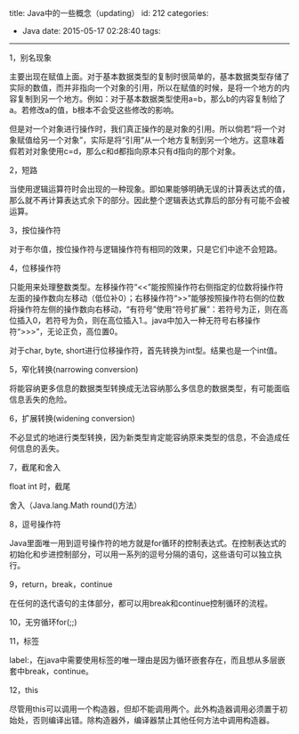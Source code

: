 title: Java中的一些概念（updating）
id: 212
categories:
  - Java
date: 2015-05-17 02:28:40
tags:
---

1，别名现象

主要出现在赋值上面。对于基本数据类型的复制时很简单的，基本数据类型存储了实际的数值，而并非指向一个对象的引用，所以在赋值的时候，是将一个地方的内容复制到另一个地方。例如：对于基本数据类型使用a=b，那么b的内容复制给了a。若修改a的值，b根本不会受这些修改的影响。

但是对一个对象进行操作时，我们真正操作的是对象的引用。所以倘若“将一个对象赋值给另一个对象”，实际是将“引用”从一个地方复制到另一个地方。这意味着假若对对象使用c=d，那么c和d都指向原本只有d指向的那个对象。

2，短路

当使用逻辑运算符时会出现的一种现象。即如果能够明确无误的计算表达式的值，那么就不再计算表达式余下的部分。因此整个逻辑表达式靠后的部分有可能不会被运算。

3，按位操作符

对于布尔值，按位操作符与逻辑操作符有相同的效果，只是它们中途不会短路。

4，位移操作符

只能用来处理整数类型。左移操作符“&lt;&lt;”能按照操作符右侧指定的位数将操作符左面的操作数向左移动（低位补0）；右移操作符“&gt;&gt;”能够按照操作符右侧的位数将操作符左侧的操作数向右移动，“有符号”使用“符号扩展”：若符号为正，则在高位插入0，若符号为负，则在高位插入1.。java中加入一种无符号右移操作符“&gt;&gt;&gt;”，无论正负，高位置0。

对于char, byte, short进行位移操作符，首先转换为int型。结果也是一个int值。

5，窄化转换(narrowing conversion)

将能容纳更多信息的数据类型转换成无法容纳那么多信息的数据类型，有可能面临信息丢失的危险。

6，扩展转换(widening conversion)

不必显式的地进行类型转换，因为新类型肯定能容纳原来类型的信息，不会造成任何信息的丢失。

7，截尾和舍入

float int 时，截尾

舍入（Java.lang.Math round()方法）

8，逗号操作符

Java里面唯一用到逗号操作符的地方就是for循环的控制表达式。在控制表达式的初始化和步进控制部分，可以用一系列的逗号分隔的语句，这些语句可以独立执行。

9，return，break，continue

在任何的迭代语句的主体部分，都可以用break和continue控制循环的流程。

10，无穷循环for(;;)

11，标签

label:，在java中需要使用标签的唯一理由是因为循环嵌套存在，而且想从多层嵌套中break，continue。

12，this

尽管用this可以调用一个构造器，但却不能调用两个。此外构造器调用必须置于初始处，否则编译出错。除构造器外，编译器禁止其他任何方法中调用构造器。

&nbsp;